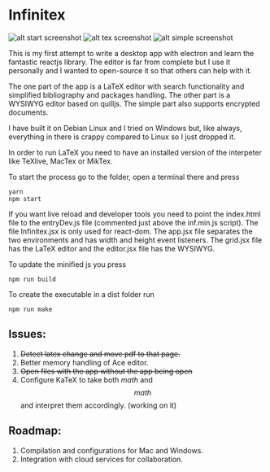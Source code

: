 # Infinitex
![alt start screenshot](https://raw.githubusercontent.com/fetacore/Infinitex/master/start.png) ![alt tex screenshot](https://raw.githubusercontent.com/fetacore/Infinitex/master/tex.png) ![alt simple screenshot](https://raw.githubusercontent.com/fetacore/Infinitex/master/simple.png)

This is my first attempt to write a desktop app with electron and learn the fantastic reactjs library. The editor is far from complete but I use it personally and I wanted to open-source it so that others can help with it.

The one part of the app is a LaTeX editor with search functionality and simplified bibliography and packages handling. The other part is a WYSIWYG editor based on quilljs. The simple part also supports encrypted documents.

I have built it on Debian Linux and I tried on Windows but, like always, everything in there is crappy compared to Linux so I just dropped it.

In order to run LaTeX you need to have an installed version of the interpeter like TeXlive, MacTex or MikTex.

To start the process go to the folder, open a terminal there and press
```
yarn
npm start
```
If you want live reload and developer tools you need to point the index.html file to the entryDev.js file (commented just above the inf.min.js script).
The file Infinitex.jsx is only used for react-dom. The app.jsx file separates the two environments and has width and height event listeners.
The grid.jsx file has the LaTeX editor and the editor.jsx file has the WYSIWYG.


To update the minified js you press
```
npm run build
```

To create the executable in a dist folder run
```
npm run make
```

## Issues:
1. ~~Detect latex change and move pdf to that page.~~
2. Better memory handling of Ace editor.
3. ~~Open files with the app without the app being open~~
4. Configure KaTeX to take both $math$ and $$math$$ and interpret them accordingly. (working on it)

## Roadmap:
1. Compilation and configurations for Mac and Windows.
2. Integration with cloud services for collaboration.

